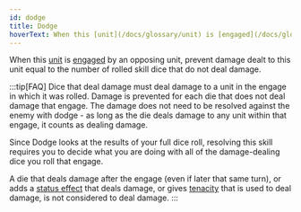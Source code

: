 ```yaml
---
id: dodge
title: Dodge
hoverText: When this [unit](/docs/glossary/unit) is [engaged](/docs/glossary/engage) by an opposing unit, prevent damage dealt to this unit equal to the number of rolled skill dice that do not deal damage.
---
```


When this [unit](/docs/glossary/unit) is [engaged](/docs/glossary/engage) by an opposing unit, prevent damage dealt to this unit equal to the number of rolled skill dice that do not deal damage.

:::tip[FAQ]
Dice that deal damage must deal damage to a unit in the engage in which it was rolled. Damage is prevented for each die that does not deal damage that engage. The damage does not need to be resolved against the enemy with dodge - as long as the die deals damage to any unit within that engage, it counts as dealing damage.

Since Dodge looks at the results of your full dice roll, resolving this skill requires you to decide what you are doing with all of the damage-dealing dice you roll that engage.

A die that deals damage after the engage (even if later that same turn), or adds a [status effect](/docs/glossary/status-effect) that deals damage, or gives [tenacity](/docs/glossary/tenacity) that is used to deal damage, is not considered to deal damage.
:::
